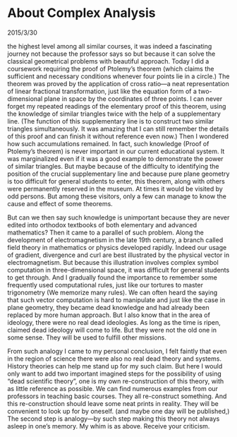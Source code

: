 # About Complex Analysis
2015/3/30

the highest level among all similar courses, it was indeed a fascinating journey not because the professor says so but because it can solve the classical geometrical problems with beautiful approach. Today I did a coursework requiring the proof of Ptolemy’s theorem (which claims the sufficient and necessary conditions whenever four points lie in a circle.) The theorem was proved by the application of cross ratio—a neat representation of linear fractional transformation, just like the equation form of a two-dimensional plane in space by the coordinates of three points. I can never forget my repeated readings of the elementary proof of this theorem, using the knowledge of similar triangles twice with the help of a supplementary line. (The function of this supplementary line is to construct two similar triangles simultaneously. It was amazing that I can still remember the details of this proof and can finish it without reference even now.) Then I wondered how such accumulations remained. In fact, such knowledge (Proof of Ptolemy’s theorem) is never important in our current educational system. It was marginalized even if it was a good example to demonstrate the power of similar triangles. But maybe because of the difficulty to identifying the position of the crucial supplementary line and because pure plane geometry is too difficult for general students to enter, this theorem, along with others were permanently reserved in the museum. At times it would be visited by odd persons. But among these visitors, only a few can manage to know the cause and effect of some theorems.

But can we then say such knowledge is unimportant because they are never edited into orthodox textbooks of both elementary and advanced mathematics? Then it came to a parallel of such problem. Along the development of electromagnetism in the late 19th century, a branch called field theory in mathematics or physics developed rapidly. Indeed our usage of gradient, divergence and curl are best illustrated by the physical vector in electromagnetism. But because this illustration involves complex symbol computation in three-dimensional space, it was difficult for general students to get through. And I gradually found the importance to remember some frequently used computational rules, just like our tortures to master trigonometry (We memorize many rules). We can often heard the saying that such vector computation is hard to manipulate and just like the case in plane geometry, they became dead knowledge and had already been replaced by more human approach. But I also know that in the area of ideology, there were no real dead ideologies. As long as the time is ripen, claimed dead ideology will come to life. But they were not the old one in some sense. They will be used to fulfill other missions.

From such analogy I came to my personal conclusion, I felt faintly that even in the region of science there were also no real dead theory and systems. History theories can help me stand up for my such claim. But here I would only want to add two important imagined steps for the possibility of using “dead scientific theory”, one is my own re-construction of this theory, with as little reference as possible. We can find numerous examples from our professors in teaching basic courses. They all re-construct something.  And this re-construction should leave some neat prints in reality. They will be convenient to look up for by oneself. (and maybe one day will be published,) The second step is analogy—by such step making this theory not always asleep in one’s memory. My whim is as above. Receive your criticism.        
